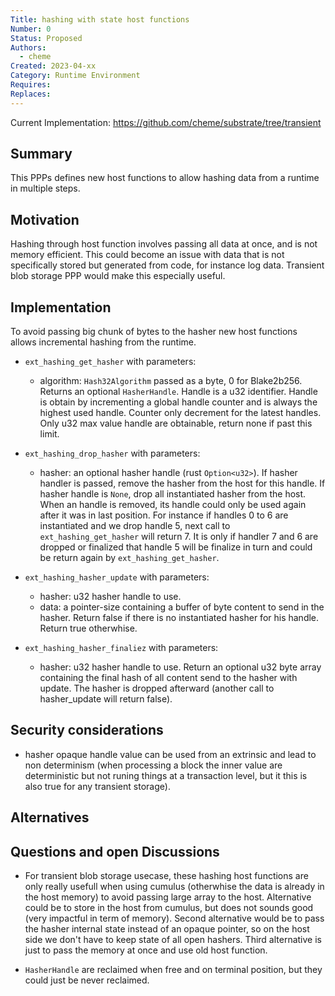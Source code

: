 ```yaml
---
Title: hashing with state host functions
Number: 0
Status: Proposed
Authors:
  - cheme
Created: 2023-04-xx
Category: Runtime Environment
Requires:
Replaces:
--- 
```



Current Implementation: https://github.com/cheme/substrate/tree/transient


## Summary

This PPPs defines new host functions to allow hashing data from a runtime in multiple steps. 

## Motivation

Hashing through host function involves passing all data at once, and is not memory efficient.
This could become an issue with data that is not specifically stored but generated from code, for instance log data.
Transient blob storage PPP would make this especially useful.

## Implementation

To avoid passing big chunk of bytes to the hasher new host functions allows incremental hashing from the runtime.

- `ext_hashing_get_hasher` with parameters:
	- algorithm: `Hash32Algorithm` passed as a byte, 0 for Blake2b256.
Returns an optional `HasherHandle`.
Handle is a u32 identifier.
Handle is obtain by incrementing a global handle counter and is always the highest used handle.
Counter only decrement for the latest handles.
Only u32 max value handle are obtainable, return none if past this limit.

- `ext_hashing_drop_hasher` with parameters:
	- hasher: an optional hasher handle (rust `Option<u32>`).
If hasher handler is passed, remove the hasher from the host for this handle.
If hasher handle is `None`, drop all instantiated hasher from the host.
When an handle is removed, its handle could only be used again after it was in last position.
For instance if handles 0 to 6 are instantiated and we drop handle 5, next call to `ext_hashing_get_hasher` will return 7.
It is only if handler 7 and 6 are dropped or finalized that handle 5 will be finalize in turn and could be return again
by `ext_hashing_get_hasher`.

- `ext_hashing_hasher_update` with parameters:
	- hasher: u32 hasher handle to use.
	- data: a pointer-size containing a buffer of byte content to send in the hasher.
Return false if there is no instantiated hasher for his handle.
Return true otherwhise.

- `ext_hashing_hasher_finaliez` with parameters:
	- hasher: u32 hasher handle to use.
Return an optional u32 byte array containing the final hash of all content send to the
hasher with update.
The hasher is dropped afterward (another call to hasher_update will return false).

## Security considerations

- hasher opaque handle value can be used from an extrinsic and lead to non determinism (when processing a block the inner value are deterministic but not runing things at a transaction level, but it this is also true for any transient storage).

## Alternatives

## Questions and open Discussions

- For transient blob storage usecase, these hashing host functions are only really usefull when using cumulus (otherwhise the data is already in the host memory) to avoid passing large array to the host.
Alternative could be to store in the host from cumulus, but does not sounds good (very impactful in term of memory).
Second alternative would be to pass the hasher internal state instead of an opaque pointer, so on the host side we don't have to keep state of all open hashers.
Third alternative is just to pass the memory at once and use old host function.

- `HasherHandle` are reclaimed when free and on terminal position, but they could just be never reclaimed.
